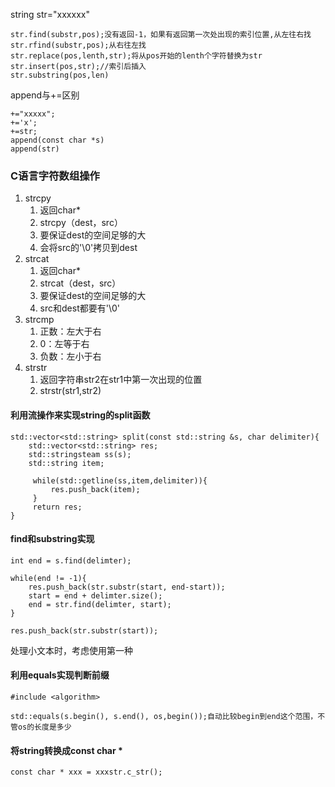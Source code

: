 
string str="xxxxxx"
```
str.find(substr,pos);没有返回-1，如果有返回第一次处出现的索引位置,从左往右找
str.rfind(substr,pos);从右往左找
str.replace(pos,lenth,str);将从pos开始的lenth个字符替换为str
str.insert(pos,str);//索引后插入
str.substring(pos,len)
```
append与+=区别
```
+="xxxxx";
+='x';
+=str;
append(const char *s)
append(str)
```
### C语言字符数组操作
1. strcpy
	1. 返回char*
	2. strcpy（dest，src）
	3. 要保证dest的空间足够的大
	4. 会将src的'\\0'拷贝到dest
2. strcat
	1. 返回char*
	2. strcat（dest，src）
	3. 要保证dest的空间足够的大
	4. src和dest都要有'\\0'
3. strcmp
	1. 正数：左大于右
	2. 0：左等于右
	3. 负数：左小于右
4. strstr
	1. 返回字符串str2在str1中第一次出现的位置
	2. strstr(str1,str2)


#### 利用流操作来实现string的split函数

```
std::vector<std::string> split(const std::string &s, char delimiter){
	std::vector<std::string> res;
	std::stringsteam ss(s);
	std::string item;

	 while(std::getline(ss,item,delimiter)){
		 res.push_back(item);
	 }
	 return res;
}
```

#### find和substring实现
```
int end = s.find(delimter);

while(end != -1){
	res.push_back(str.substr(start, end-start));
	start = end + delimter.size();
	end = str.find(delimter, start);
}

res.push_back(str.substr(start));
```
处理小文本时，考虑使用第一种

#### 利用equals实现判断前缀
```
#include <algorithm>

std::equals(s.begin(), s.end(), os,begin());自动比较begin到end这个范围，不管os的长度是多少
```

#### 将string转换成const char *
```
const char * xxx = xxxstr.c_str();
```
